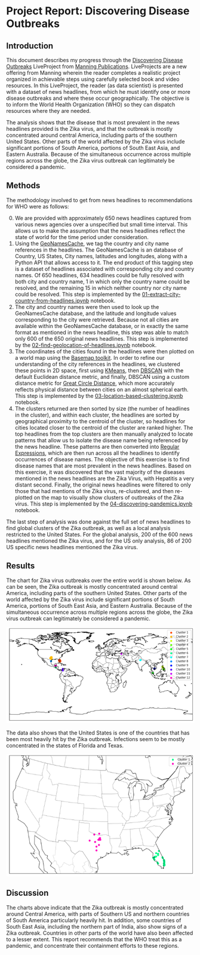 # Project Report: Discovering Disease Outbreaks

## Introduction

This document describes my progress through the [Discovering Disease Outbreaks](https://liveproject.manning.com/module/93_1_1/discovering-disease-outbreaks-from-news-headlines/introduction/about-this-liveproject?) LiveProject from [Manning Publications](https://www.manning.com/). LiveProjects are a new offering from Manning wherein the reader completes a realistic project organized in achievable steps using carefully selected book and video resources. In this LiveProject, the reader (as data scientist) is presented with a dataset of news headlines, from which he must identify one or more disease outbreaks and where these occur geographically. The objective is to inform the World Health Organization (WHO) so they can dispatch resources where they are needed.

The analysis shows that the disease that is most prevalent in the news headlines provided is the Zika virus, and that the outbreak is mostly concentrated around central America, including parts of the southern United States. Other parts of the world affected by the Zika virus include significant portions of South America, portions of South East Asia, and Eastern Australia. Because of the simultaneous occurrence across multiple regions across the globe, the Zika virus outbreak can legitimately be considered a pandemic.

## Methods

The methodology involved to get from news headlines to recommendations for WHO were as follows:

0. We are provided with approximately 650 news headlines captured from various news agencies over a unspecified but small time interval. This allows us to make the assumption that the news headlines reflect the state of world for the time period under consideration.
1. Using the [GeoNamesCache](https://pypi.org/project/geonamescache/), we tag the country and city name references in the headlines. The GeoNamesCache is an database of Country, US States, City names, latitudes and longitudes, along with a Python API that allows access to it. The end product of this tagging step is a dataset of headlines associated with corresponding city and country names. Of 650 headlines, 634 headlines could be fully resolved with both city and country name, 1 in which only the country name could be resolved, and the remaining 15 in which neither country nor city name could be resolved. This step is implemented by the [01-extract-city-country-from-headlines.ipynb](01-extract-city-country-from-headlines.ipynb) notebook.
2. The city and country names were then used to look up the GeoNamesCache database, and the latitude and longitude values corresponding to the city were retrieved. Because not all cities are available within the GeoNamesCache database, or in exactly the same format as mentioned in the news headline, this step was able to match only 600 of the 650 original news headlines. This step is implemented by the [02-find-geolocation-of-headlines.ipynb](02-find-geolocation-of-headlines.ipynb) notebook.
3. The coordinates of the cities found in the headlines were then plotted on a world map using the [Basemap toolkit](https://matplotlib.org/basemap/#). In order to refine our understanding of the city references in the headlines, we clustered these points in 2D space, first using [KMeans](https://scikit-learn.org/stable/modules/generated/sklearn.cluster.KMeans.html), then [DBSCAN](https://scikit-learn.org/stable/modules/generated/sklearn.cluster.DBSCAN.html) with the default Euclidean distance metric, and finally, DBSCAN using a custom distance metric for [Great Circle Distance](https://en.wikipedia.org/wiki/Great-circle_distance), which more accurately reflects physical distance between cities on an almost spherical earth. This step is implemented by the [03-location-based-clustering.ipynb](03-location-based-clustering.ipynb) notebook.
4. The clusters returned are then sorted by size (the number of headlines in the cluster), and within each cluster, the headlines are sorted by geographical proximity to the centroid of the cluster, so headlines for cities located closer to the centroid of the cluster are ranked higher. The top headlines from the top clusters are then manually analyzed to locate patterns that allow us to isolate the disease name being referenced by the news headline. These patterns are then converted into [Regular Expressions](https://en.wikipedia.org/wiki/Regular_expression), which are then run across all the headlines to identify occurrences of disease names. The objective of this exercise is to find disease names that are most prevalent in the news headlines. Based on this exercise, it was discovered that the vast majority of the diseases mentioned in the news headlines are the Zika Virus, with Hepatitis a very distant second. Finally, the original news headlines were filtered to only those that had mentions of the Zika virus, re-clustered, and then re-plotted on the map to visually show clusters of outbreaks of the Zika virus. This step is implemented by the [04-discovering-pandemics.ipynb](04-discovering-pandemics.ipynb) notebook.

The last step of analysis was done against the full set of news headlines to find global clusters of the Zika outbreak, as well as a local analysis restricted to the United States. For the global analysis, 200 of the 600 news headlines mentioned the Zika virus, and for the US only analysis, 86 of 200 US specific news headlines mentioned the Zika virus.

## Results

The chart for Zika virus outbreaks over the entire world is shown below. As can be seen, the Zika outbreak is mostly concentrated around central America, including parts of the southern United States. Other parts of the world affected by the Zika virus include significant portions of South America, portions of South East Asia, and Eastern Australia. Because of the simultaneous occurrence across multiple regions across the globe, the Zika virus outbreak can legitimately be considered a pandemic.

<img src="data/chart-world.png?id=1"/>

The data also shows that the United States is one of the countries that has been most heavily hit by the Zika outbreak. Infections seem to be mostly concentrated in the states of Florida and Texas.

<img src="data/chart-usa.png?id=1"/>

## Discussion

The charts above indicate that the Zika outbreak is mostly concentrated around Central America, with parts of Southern US and northern countries of South America particularly heavily hit. In addition, some countries of South East Asia, including the northern part of India, also show signs of a Zika outbreak. Countries in other parts of the world have also been affected to a lesser extent. This report recommends that the WHO treat this as a pandemic, and concentrate their containment efforts to these regions.  

